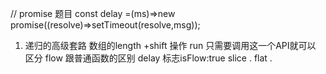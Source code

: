 // promise 题目
const delay =(ms)=>new promise((resolve)=>setTimeout(resolve,msg));

1. 递归的高级套路
    数组的length +shift 操作
    run 只需要调用这一个API就可以
    区分 flow 跟普通函数的区别 delay 标志isFlow:true
    slice .
    flat .